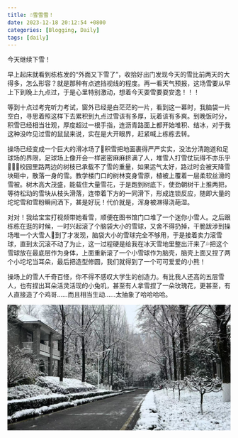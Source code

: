 ```yaml
---
title: ☃️雪雪雪！
date: 2023-12-18 20:12:54 +0800
categories: [Blogging, Daily]
tags: [daily]
---
```


今天继续下雪！

早上起床就看到栋栋发的“外面又下雪了”，收拾好出门发现今天的雪比前两天的大得多，怎么形容？就是那种有点遮挡视线的程度。再一看天气预报，这场雪要从早上下到晚上九点过，于是心里特别激动，想着今天耍雪要耍安逸！！！

等到十点过考完听力考试，窗外已经是白茫茫的一片，看到这一幕时，我脑袋一片空白，寻思着照这样下去累积到九点过雪该有多厚，玩着该有多爽。到晚饭时分，积雪已经相当壮观，厚度超过一根手指，连沥青路面上都开始堆积、结冰，对于我这种没咋见过雪的鼠鼠来说，实在是大开眼界，赶紧喊上栋栋去转。

操场已经变成一个巨大的滑冰场了🤣积雪把地面裹得严严实实，没法分清跑道和足球场的界限，足球场上像开会一样密密麻麻挤满了人，堆雪人打雪仗玩得不亦乐乎🤣🤣🤣校园里路两边的树枝已承载不了雪的重量，如果运气太好，路过时会被天降雪块砸中，散落一身的雪。教学楼门口的树林变身雪原，植被上覆着一层柔软丝滑的雪被。树木高大茂盛，能载住大量雪花，于是跑到树底下，使劲朝树干上推两把，等待松动的雪块从枝头滑落，连带着下方的一同滑下，形成连锁反应，随即大量的坨坨雪和雪粉瞬间洒下，甚是好玩！代价就是，浑身被淋得浇葩湿。

对对！我给宝宝打视频带她看雪，顺便在图书馆门口堆了一个迷你小雪人。之后跟栋栋在逛的时候，一时兴起滚了个脑袋大小的雪球，又舍不得扔掉，干脆跋涉到操场堆一个大雪人🤣到了才发现，脑袋大小的雪球完全不够用，于是接着卖力滚雪球，直到太沉滚不动了为止，这一过程硬是给我在冰天雪地里整出汗来了💦把这个雪球放在最底层作为身体，上面重新滚了一个小雪球作为脑壳，脑壳上面又捏了两个小坨坨当耳朵，最后把造型修圆，我们就得到了一个可可爱爱的小熊！

操场上的雪人千奇百怪，你不得不感叹大学生的创造力。有比我人还高的五层雪人，也有捏出耳朵活灵活现的小兔叽，甚至有人拿雪捏了一朵玫瑰花，更甚至，有人直接造了个鸡哥……而且相当生动……太抽象了哈哈哈哈。

![2023-12-18-Snowy-Day-pic](/assets/img/2023-12-18-Snowy-Day-pic.jpg)